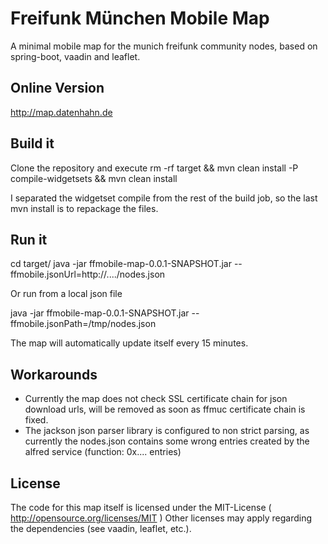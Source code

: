 # Freifunk München Mobile Map

A minimal mobile map for the munich freifunk community nodes, based on spring-boot, vaadin and leaflet.

## Online Version

http://map.datenhahn.de

## Build it

Clone the repository and execute
  rm -rf target && mvn clean install -P compile-widgetsets && mvn clean install
  
I separated the widgetset compile from the rest of the build job, so the last mvn install is to repackage the files.
  
## Run it

  cd target/
  java -jar ffmobile-map-0.0.1-SNAPSHOT.jar --ffmobile.jsonUrl=http://..../nodes.json
  
Or run from a local json file

  java -jar ffmobile-map-0.0.1-SNAPSHOT.jar --ffmobile.jsonPath=/tmp/nodes.json
  
The map will automatically update itself every 15 minutes.

## Workarounds

* Currently the map does not check SSL certificate chain for json download urls, will be removed as soon as ffmuc certificate chain
is fixed.
* The jackson json parser library is configured to non strict parsing, as currently the nodes.json contains some wrong entries created by the alfred service (function: 0x.... entries)

## License

The code for this map itself is licensed under the MIT-License ( http://opensource.org/licenses/MIT )
Other licenses may apply regarding the dependencies (see vaadin, leaflet, etc.).